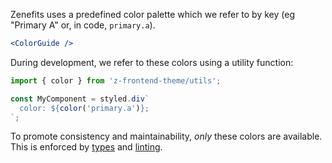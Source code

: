 Zenefits uses a predefined color palette which we refer to by key (eg "Primary A" or, in code, `primary.a`).

```jsx
<ColorGuide />
```

During development, we refer to these colors using a utility function:

```js static
import { color } from 'z-frontend-theme/utils';

const MyComponent = styled.div`
  color: ${color('primary.a')};
`;
```

To promote consistency and maintainability, _only_ these colors are available. This is enforced by [types](z-frontend/components/theme/src/colors.ts) and [linting](https://github.com/zenefits/ui-demo/blob/master/.stylelintrc.js).
